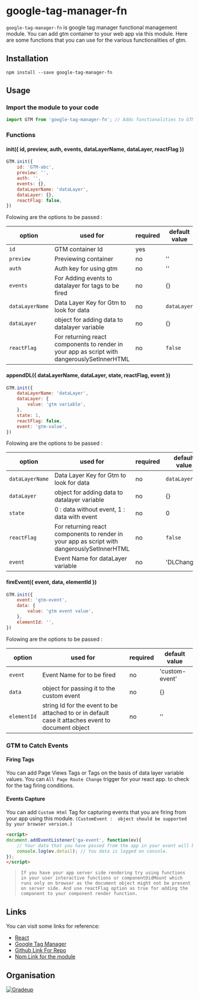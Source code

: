 # google-tag-manager-fn

`google-tag-manager-fn` is google tag manager functional management module. You can add gtm container to your web app via this module. Here are some functions that you can use for the various functionalities of gtm.

## Installation
``` shell
npm install --save google-tag-manager-fn
```

## Usage

### Import the module to your code
``` javascript
import GTM from 'google-tag-manager-fn'; // Adds functionalities to GTM variable
```

### Functions 
#### init({ id, preview, auth, events, dataLayerName, dataLayer, reactFlag })
``` javascript
GTM.init({
    id: 'GTM-abc', 
    preview: '', 
    auth: '', 
    events: {}, 
    dataLayerName: 'dataLayer', 
    dataLayer: {}, 
    reactFlag: false,
})
```
Folowing are the options to be passed :

| option              | used for | required      | default value                   |
| ------------------- |----------| ------------- |-------------------------------- |
| `id`               | GTM container Id | yes ||
| `preview`          | Previewing container | no | '' |
| `auth`             | Auth key for using gtm | no | '' |
| `events`           | For Adding events to datalayer for tags to be fired | no | {}  |
| `dataLayerName`    | Data Layer Key for Gtm to look for data | no  | `dataLayer`    |
| `dataLayer`          | object for adding data to datalayer variable | no     | {}   |
| `reactFlag`  | For returning react components to render in your app as script with dangerouslySetInnerHTML | no  | `false` |

#### appendDL({ dataLayerName, dataLayer, state, reactFlag, event })
``` javascript
GTM.init({
    dataLayerName: 'dataLayer', 
    dataLayer: {
        value: 'gtm variable',
    }, 
    state: 1,
    reactFlag: false,
    event: 'gtm-value',
})
```
Folowing are the options to be passed :

| option              | used for | required      | default value                   |
| ------------------- |----------| ------------- |-------------------------------- |
| `dataLayerName`    | Data Layer Key for Gtm to look for data | no  | `dataLayer`    |
| `dataLayer`          | object for adding data to datalayer variable | no     | {}   |
| `state`          | 0 : data without event, 1 : data with event  | no     | 0   |
| `reactFlag`  | For returning react components to render in your app as script with dangerouslySetInnerHTML | no  | `false` |
| `event`          | Event Name for dataLayer variable | no     | 'DLChanged'   |

#### fireEvent({ event, data, elementId })
``` javascript
GTM.init({
    event: 'gtm-event',
    data: {
        value: 'gtm event value',
    }, 
    elementId: '',
})
```
Folowing are the options to be passed :

| option              | used for | required      | default value                   |
| ------------------- |----------| ------------- |-------------------------------- |
| `event`          | Event Name for to be fired | no     | 'custom-event'   |
| `data`          | object for passing it to the custom event | no     | {}   |
| `elementId`   | string Id for the event to be attached to or in default case it attaches event to document object  | no     | ''   |

### GTM to Catch Events

#### Firing Tags

You can add Page Views Tags or Tags on the basis of data layer variable values.
You can `All Page Route Change` trigger for your react app. to check for the tag firing conditions.

#### Events Capture

You can add `Custom Html` Tag for capturing events that you are firing from your app using this module. `(CustomEvent :  object should be supported by your browser version.)`
```html
<script>
document.addEventListener('ga-event', function(ev){
    // Your data that you have passed from the app in your event will be available in ev.detail.
    console.log(ev.detail); // You data is logged on console.
});
</script>
```


> `If you have your app server side rendering try using functions in your user interactive functions or componentDidMount which runs only on browser as the document object might not be present on server side. And use reactFlag option as true for adding the component to your component render function.`

## Links

You can visit some links for reference:

* [React](https://reactjs.org/)
* [Google Tag Manager](https://developers.google.com/tag-manager/devguide)
* [Github Link For Repo](https://github.com/gradeup/google-tag-manager-fn)
* [Npm Link for the module](https://www.npmjs.com/package/google-tag-manager-fn)

## Organisation
[![Gradeup](https://gs-post-images.grdp.co/2017/2/img1486706448140-41-rs-high-webp.png)](https://gradeup.co)
